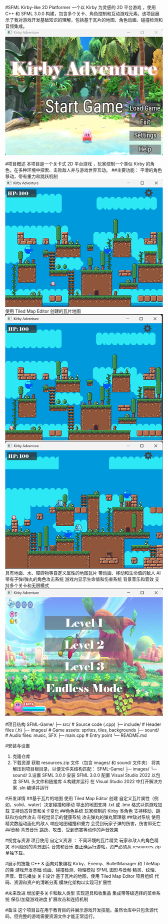 #SFML Kirby-like 2D Platformer
一个以 Kirby 为灵感的 2D 平台游戏 ，使用 C++ 和 SFML 3.0.0 构建，包含多个关卡、角色控制和互动游戏元素。该项目展示了我对游戏开发基础知识的理解，包括基于瓦片的地图、角色动画、碰撞检测和音频集成。
![menu](images/menu.png)

#项目概述
本项目是一个关卡式 2D 平台游戏 ，玩家控制一个类似 Kirby 的角色，在多种环境中探索、击败敌人并与游戏世界互动。
##主要功能：
平滑的角色移动，带有重力和跳跃机制
![Kirby jump](images/jump.png)
使用 Tiled Map Editor 创建的瓦片地图
![Level 1 Screenshot](images/level1.png)
![Level 2 Screenshot](images/level2.png)
具有地面、水、障碍物等自定义属性的地图瓦片
带动画、移动和生命值的敌人 AI
带有子弹/弹丸的角色攻击系统
游戏内显示生命值和伤害系统
背景音乐和音效
支持多个关卡和无限模式
![Level Screenshot](images/level.png)

#项目结构
SFML-Game/
├─ src/         # Source code (.cpp)
├─ include/     # Header files (.h)
├─ images/      # Game assets: sprites, tiles, backgrounds
├─ sound/       # Audio files: music, SFX
├─ main.cpp     # Entry point
└─ README.md

#安装与设置
1. 克隆仓库
2. 下载资源
获取 resources.zip 文件（包含 images/ 和 sound/ 文件夹）
将其解压到项目根目录，以便文件夹结构匹配：
SFML-Game/
├─ images/
└─ sound/
3.设置 SFML 3.0.0
安装 SFML 3.0.0
配置 Visual Studio 2022 以包含 SFML 头文件和链接库
4.构建并运行
在 Visual Studio 2022 中打开解决方案 .sln
编译并运行

#开发详情
##基于瓦片的地图
使用 Tiled Map Editor 创建
自定义瓦片属性（例如，solid、water）决定碰撞和移动
导出的地图支持 .txt 或 .tmx 格式以供游戏加载
支持动态背景和关卡变化
##角色系统
玩家控制的 Kirby 类角色
支持移动、跳跃和方向性攻击
带视觉显示的健康系统
攻击弹丸的弹丸管理器
##敌对系统
使用精灵数组动画化的敌人
响应地图碰撞和重力
会受到玩家子弹的伤害，伤害即死亡
##音频
背景音乐
跳跃、攻击、受到伤害等动作的声音效果

#视觉与资源
项目使用 自定义资源 ：
不同环境的瓦片精灵
玩家和敌人的角色精灵
不同级别的背景图片
音效和音乐
要正确运行游戏，资产必须从 resources.zip 单独下载。

#展示的技能
C++ & 面向对象编程
Kirby、Enemy、BulletManager 和 TileMap 的类
游戏开发基础
动画、碰撞检测、物理模拟
SFML 图形与音频
精灵、纹理、声音、音乐播放
关卡设计
基于瓦片的地图，使用 Tiled Map Editor
项目组织
代码、资源和资产的清晰分离
模块化架构以实现可扩展性

#未来改进
增加更多关卡和敌人类型
实现道具和收集品
集成带等级选择的菜单系统
保存/加载游戏进度
扩展攻击和连招机制

#备注
这个项目旨在用于教育目的并展示游戏开发技能。虽然仓库中只包含源代码，但完整的游戏需要资源文件才能正常运行。
